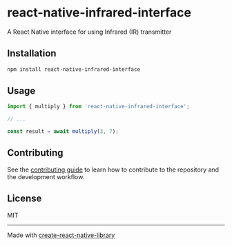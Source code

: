 # react-native-infrared-interface

A React Native interface for using Infrared (IR) transmitter

## Installation

```sh
npm install react-native-infrared-interface
```

## Usage


```js
import { multiply } from 'react-native-infrared-interface';

// ...

const result = await multiply(3, 7);
```


## Contributing

See the [contributing guide](CONTRIBUTING.md) to learn how to contribute to the repository and the development workflow.

## License

MIT

---

Made with [create-react-native-library](https://github.com/callstack/react-native-builder-bob)

